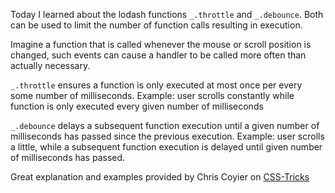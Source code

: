 Today I learned about the lodash functions `_.throttle` and `_.debounce`. 
Both can be used to limit the number of function calls resulting in execution.

Imagine a function that is called whenever the mouse or scroll position is changed, 
such events can cause a handler to be called more often than actually necessary.  

`_.throttle` ensures a function is only executed at most once per every some number of milliseconds.
Example: user scrolls constantly while function is only executed every given number of milliseconds

`_.debounce` delays a subsequent function execution until a given number of milliseconds has passed since the previous execution.
Example: user scrolls a little, while a subsequent function execution is delayed until given number of milliseconds has passed.  

Great explanation and examples provided by Chris Coyier on [CSS-Tricks](https://css-tricks.com/the-difference-between-throttling-and-debouncing/)

